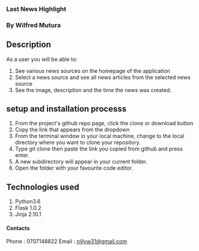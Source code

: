 ### Last News Highlight

### By Wilfred Mutura

## Description
As a user you will be able to:
1. See various news sources on the homepage of the application
2. Select a news source and see all news articles from the selected news source
3. See the image, description and the time the news was created.


## setup and installation processs
1. From the project's github repo page, click the clone or download button
2. Copy the link that appears from the dropdown
3. From the terminal window in your local machine, change to the local directory where you want to clone your repository.
4. Type git clone then paste the link you copied from github and press enter.
5. A new subdirectory will appear in your current folder.
6. Open the folder with your favourite code editor.

## Technologies used
1. Python3.6
2. Flask 1.0.2
3. Jinja 2.10.1

#### Contacts
Phone : 0707148822
Email : nillyw31@gmail.com